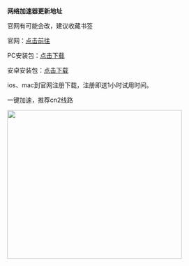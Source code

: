 <strong>网络加速器更新地址</strong>

官网有可能会改，建议收藏书签

官网：<a href="http://qidianpps.com/?tgid=150001" target="_blank" rel="noopener">点击前往</a>

PC安装包：<a href="http://qidianpps.com/downfile/?sys=0&amp;fn=150001" target="_blank" rel="noopener">点击下载</a>

安卓安装包：<a href="http://qidianpps.com/downfile/?sys=1&amp;fn=150001" target="_blank" rel="noopener">点击下载</a>

ios、mac到官网注册下载，注册即送1小时试用时间。

一键加速，推荐cn2线路

<img class="aligncenter size-full wp-image-71" src="https://liewuba.com/wp-content/uploads/2019/07/jiasuq.png" alt="" width="400" height="341" />
